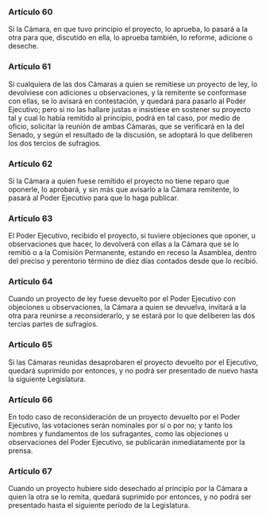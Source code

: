 ### Artículo 60 ###

Si la Cámara, en que tuvo principio el proyecto, lo aprueba, lo pasará a la otra para que, discutido en ella, lo aprueba también, lo reforme, adicione o deseche.

### Artículo 61 ###

Si cualquiera de las dos Cámaras a quien se remitiese un proyecto de ley, lo devolviese con adiciones u observaciones, y la remitente se conformase con ellas, se lo avisará en contestación, y quedará para pasarlo al Poder Ejecutivo; pero si no las hallare justas e insistiese en sostener su proyecto tal y cual lo había remitido al principio, podrá en tal caso, por medio de oficio, solicitar la reunión de ambas Cámaras, que se verificará en la del Senado, y según el resultado de la discusión, se adoptará lo que deliberen los dos tercios de sufragios.

### Artículo 62 ###

Si la Cámara a quien fuese remitido el proyecto no tiene reparo que oponerle, lo aprobará, y sin más que avisarlo a la Cámara remitente, lo pasará al Poder Ejecutivo para que lo haga publicar.

### Artículo 63 ###

El Poder Ejecutivo, recibido el proyecto, si tuviere objeciones que oponer, u observaciones que hacer, lo devolverá con ellas a la Cámara que se lo remitió o a la Comisión Permanente, estando en receso la Asamblea, dentro del preciso y perentorio término de diez días contados desde que lo recibió.

### Artículo 64 ###

Cuando un proyecto de ley fuese devuelto por el Poder Ejecutivo con objeciones u observaciones, la Cámara a quien se devuelva, invitará a la otra para reunirse a reconsiderarlo, y se estará por lo que deliberen las dos tercias partes de sufragios.

### Artículo 65 ###

Si las Cámaras reunidas desaprobaren el proyecto devuelto por el Ejecutivo, quedará suprimido por entonces, y no podrá ser presentado de nuevo hasta la siguiente Legislatura.

### Artículo 66 ###

En todo caso de reconsideración de un proyecto devuelto por el Poder Ejecutivo, las votaciones serán nominales por sí o por no; y tanto los nombres y fundamentos de los sufragantes, como las objeciones u observaciones del Poder Ejecutivo, se publicarán inmediatamente por la prensa.

### Artículo 67 ###

Cuando un proyecto hubiere sido desechado al principio por la Cámara a quien la otra se lo remita, quedará suprimido por entonces, y no podrá ser presentado hasta el siguiente período de la Legislatura.
